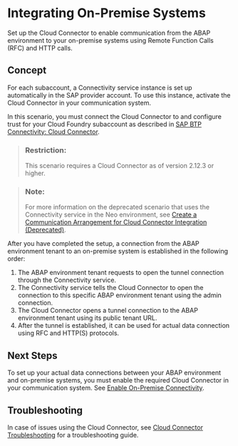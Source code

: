 <!-- loioc95327fbed6c4efeb1855f12f826301d -->

# Integrating On-Premise Systems

Set up the Cloud Connector to enable communication from the ABAP environment to your on-premise systems using Remote Function Calls \(RFC\) and HTTP calls.



<a name="loioc95327fbed6c4efeb1855f12f826301d__section_uhr_zpb_smb"/>

## Concept

For each subaccount, a Connectivity service instance is set up automatically in the SAP provider account. To use this instance, activate the Cloud Connector in your communication system.

In this scenario, you must connect the Cloud Connector to and configure trust for your Cloud Foundry subaccount as described in [SAP BTP Connectivity: Cloud Connector](https://help.sap.com/viewer/cca91383641e40ffbe03bdc78f00f681/Cloud/en-US/e6c7616abb5710148cfcf3e75d96d596.html).

> ### Restriction:  
> This scenario requires a Cloud Connector as of version 2.12.3 or higher.

> ### Note:  
> For more information on the deprecated scenario that uses the Connectivity service in the Neo environment, see [Create a Communication Arrangement for Cloud Connector Integration \(Deprecated\)](create-a-communication-arrangement-for-cloud-connector-integration-deprecated-16c9c3d.md).

After you have completed the setup, a connection from the ABAP environment tenant to an on-premise system is established in the following order:

1.  The ABAP environment tenant requests to open the tunnel connection through the Connectivity service.
2.  The Connectivity service tells the Cloud Connector to open the connection to this specific ABAP environment tenant using the admin connection.
3.  The Cloud Connector opens a tunnel connection to the ABAP environment tenant using its public tenant URL.
4.  After the tunnel is established, it can be used for actual data connection using RFC and HTTP\(S\) protocols.



<a name="loioc95327fbed6c4efeb1855f12f826301d__section_szl_1qb_smb"/>

## Next Steps

To set up your actual data connections between your ABAP environment and on-premise systems, you must enable the required Cloud Connector in your communication system. See [Enable On-Premise Connectivity](enable-on-premise-connectivity-9b6510e.md).



<a name="loioc95327fbed6c4efeb1855f12f826301d__section_j4g_yzq_swb"/>

## Troubleshooting

In case of issues using the Cloud Connector, see [Cloud Connector Troubleshooting](https://ga.support.sap.com/dtp/viewer/#/tree/2183/actions/27936:28765:28777) for a troubleshooting guide.


